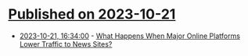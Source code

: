 # [Published on 2023-10-21](index.md)

* [2023-10-21, 16:34:00](https://news.slashdot.org/story/23/10/21/0318223/what-happens-when-major-online-platforms-lower-traffic-to-news-sites?utm_source=rss1.0mainlinkanon&utm_medium=feed) - [What Happens When Major Online Platforms Lower Traffic to News Sites?](https://news.slashdot.org/story/23/10/21/0318223/what-happens-when-major-online-platforms-lower-traffic-to-news-sites?utm_source=rss1.0mainlinkanon&utm_medium=feed)
